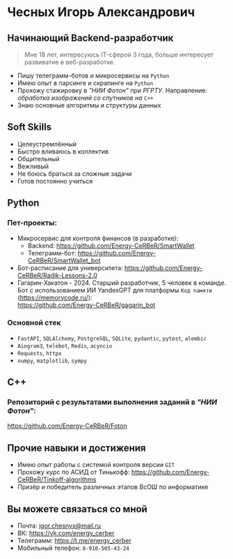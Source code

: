 # Чесных Игорь Александрович #

## Начинающий Backend-разработчик ##

> Мне 18 лет, интересуюсь IT-сферой 3 года, больше интересует развиватие в веб-разработке.

- Пишу телеграмм-ботов и микросервисы на `Python`
- Имею опыт в парсинге и скрапинге на `Python`
- Прохожу стажировку в *"НИИ Фотон"* при *РГРТУ*. Направление: *обработка изображений со спутников на* `C++`
- Знаю основные алгоритмы и структуры данных


## Soft Skills ##

- Целеустремлённый 
- Быстро вливаюсь в коллектив
- Общительный
- Вежливый
- Не боюсь браться за сложные задачи
- Готов постоянно учиться


## Python ##

### Пет-проекты: ### 

- Микросервис для контроля финансов (в разработке):
	- Backend: https://github.com/Energy-CeRBeR/SmartWallet
	- Телеграмм-бот: https://github.com/Energy-CeRBeR/SmartWallet_bot
- Бот-расписание для университета: https://github.com/Energy-CeRBeR/Radik-Lessons-2.0
- Гагарин-Хакатон - 2024. Старший разработчик, 5 человек в команде.\
 Бот с использованием ИИ YandexGPT для платформы `Код памяти` (https://memorycode.ru/):\
 https://github.com/Energy-CeRBeR/gagarin_bot

### Основной стек ###

- `FastAPI`, `SQLAlchemy`, `PostgreSQL`, `SQLite`, `pydantic`, `pytest`, `alembic`
- `Aiogram3`, `telebot`, `Redis`, `acyncio`
- `Requests`, `httpx`
- `numpy`, `matplotlib`, `sympy`


## C++ ##

### Репозиторий с результатами выполнения заданий в *"НИИ Фотон"*: ###

https://github.com/Energy-CeRBeR/Foton


## Прочие навыки и достижения ##

- Имею опыт работы с системой контроля версии `GIT`
- Прохожу курс по АСИД от Тинькофф: https://github.com/Energy-CeRBeR/Tinkoff-algorithms
- Призёр и победитель различных этапов ВсОШ по информатике


## Вы можете связаться со мной ##

* Почта: igor.chesnyx@mail.ru
* ВК: https://vk.com/energy_cerber
* Телеграмм: https://t.me/energy_cerber
* Мобильный телефон: `8-910-505-43-24`
